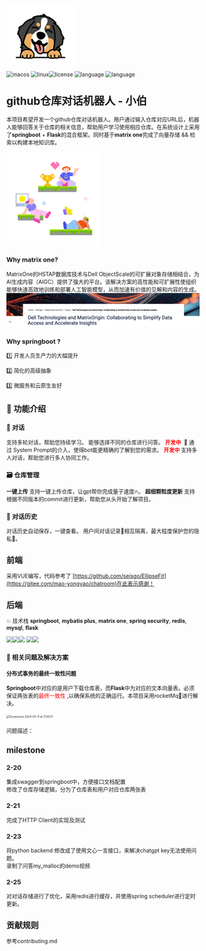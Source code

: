  

<img src="./img/bobo.png" alt="8bit-gamepad" style="zoom:50%;" />

<img src="https://img.shields.io/badge/platform-MacOS-white.svg" alt="macos"/> <img src="https://img.shields.io/badge/platform-Linux-9cf.svg" alt="linux"/><img src="https://img.shields.io/badge/License-Apache%202.0-red.svg" alt="license"/> <img src="https://img.shields.io/badge/Language-Java-blue.svg" alt="language"/> <img src="https://img.shields.io/badge/Language-Python-green.svg" alt="language"/>
<br>

# github仓库对话机器人 - 小伯

本项目希望开发一个github仓库对话机器人。用户通过输入仓库对应URL后，机器人能够回答关于仓库的相关信息，帮助用户学习使用相应仓库。在系统设计上采用了**springboot** + **Flask**的混合框架。同时基于**matrix one**完成了向量存储 && 检索以构建本地知识库。

<img src="./img/2.png" alt="8bit-gamepad" style="zoom: 67%;" />

### Why matrix one?

MatrixOne的HSTAP数据库技术与Dell ObjectScale的可扩展对象存储相结合，为AI生成内容（AIGC）提供了强大的平台。该解决方案的高性能和可扩展性使组织能够快速高效地训练和部署人工智能模型，从而加速有价值的见解和内容的生成。![dellmatrix](./img/dellmatrix.png)



### Why springboot ?

:one: 开发人员生产力的大幅提升

:two: 简化的高级抽象

:three: 微服务和云原生友好



## 💪  功能介绍

### 💬 对话

支持多轮对话，帮助您持续学习。
能够选择不同的仓库进行问答。
**<font color = red>开发中​ </font>** ​ :briefcase:  通过 System Prompt的介入，使得bot能更精确的了解到您的需求。
**<font color = red>开发中 </font>**  支持多人对话，帮助您进行多人协同工作。

### :card_file_box: 仓库管理

**一键上传** 支持一键上传仓库，让gpt帮你完成量子速度:fire:。
**超细颗粒度更新** 支持根据不同版本的commit进行更新，帮助您从头开始了解项目。

### 📜 对话历史

对话历史自动保存，一键查看。
用户间对话记录📝相互隔离，最大程度保护您的隐私🔏。





## 前端
采用VUE编写，代码参考了 [https://github.com/seisgo/EllipseFit](https://gitee.com/mao-yongyao/chatroom)在此表示感谢！





## 后端
💥 技术栈 **springboot**, **mybatis plus**, **matrix one**, **spring security**, **redis**, **mysql**, **flask** <br>

  <code><img width="10%" src="https://www.vectorlogo.zone/logos/java/java-ar21.svg"></code><img width="10%" src="https://www.vectorlogo.zone/logos/springio/springio-ar21.svg"><code><img width="10%" src="https://www.vectorlogo.zone/logos/mysql/mysql-ar21.svg"></code>  <code><img width="10%" src="https://www.vectorlogo.zone/logos/redis/redis-ar21.svg"></code><img width="10%" src="https://www.vectorlogo.zone/logos/pocoo_flask/pocoo_flask-ar21.svg">



### 🧃 相关问题及解决方案

#### 分布式事务的最终一致性问题

**Springboot**中对应的是用户下载仓库表，而**Flask**中为对应的文本向量表。必须保证两张表的<font color = red >最终一致性 </font>,以确保系统的正确运行。本项目采用rocketMq:rocket:进行解决。

<img src="./img/Screenshot 2024-03-11 at 17.00.51.png" alt="Screenshot 2024-03-11 at 17.00.51" style="zoom:50%;" />





#### 

问题描述：







## milestone
### 2-20
  集成swagger到springboot中，方便接口文档配置 <br>
  修改了仓库存储逻辑，分为了仓库表和用户对应仓库两张表
### 2-21
  完成了HTTP Client的实现及测试
### 2-23
  将python backend 修改成了使用文心一言接口，来解决chatgpt key无法使用问题。<br>
  录制了问答my_malloc的demo视频
### 2-25
  对对话存储进行了优化，采用redis进行缓存，并使用spring scheduler进行定时更新。<br>


## 贡献规则
参考contributing.md
